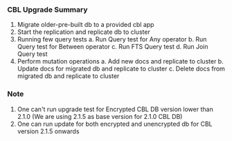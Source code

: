 ### CBL Upgrade Summary

1. Migrate older-pre-built db to a provided cbl app
2. Start the replication and replicate db to cluster
3. Running few query tests
    a. Run Query test for Any operator
    b. Run Query test for Between operator
    c. Run FTS Query test
    d. Run Join Query test 
4. Perform mutation operations
    a. Add new docs and replicate to cluster
    b. Update docs for migrated db and replicate to cluster
    c. Delete docs from migrated db and replicate to cluster

### Note
1. One can't run upgrade test for Encrypted CBL DB version lower than 2.1.0 (We are using 2.1.5 as base version for 2.1.0 CBL DB)
2. One can run update for both encrypted and unencrypted db for CBL version 2.1.5 onwards
 
